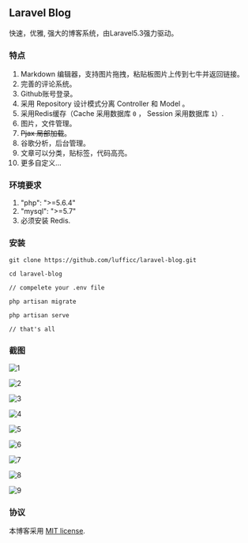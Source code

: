 ## Laravel Blog

快速，优雅,  强大的博客系统，由Laravel5.3强力驱动。

### 特点

1. Markdown 编辑器，支持图片拖拽，粘贴板图片上传到七牛并返回链接。
1. 完善的评论系统。
1. Github账号登录。
1. 采用 Repository 设计模式分离 Controller 和 Model 。
1. 采用Redis缓存（Cache 采用数据库 `0` ， Session 采用数据库 `1`）.
1. 图片，文件管理。
1. ~~Pjax 局部加载~~。
1. 谷歌分析，后台管理。
1. 文章可以分类，贴标签，代码高亮。 
1. 更多自定义...
 
### 环境要求

1. "php": ">=5.6.4"
1. "mysql": ">=5.7"
1. 必须安装 Redis.

### 安装

```
git clone https://github.com/lufficc/laravel-blog.git

cd laravel-blog

// compelete your .env file

php artisan migrate

php artisan serve

// that's all

```

### 截图

![1](https://static.lufficc.com/image/fb64b85e479461649486aa126da693a2.jpeg)

![2](https://static.lufficc.com/image/a0798ecb83ed0a0be74baff3688fa730.jpeg)

![3](https://static.lufficc.com/image/4d1127cebf4533b26aa026829d36a47d.jpeg)

![4](https://static.lufficc.com/image/a719a0e1711084c142e889ad91d6dc39.jpeg)

![5](https://static.lufficc.com/image/b271b1c53654340c3f828d7f67cbb8bb.jpeg)

![6](https://static.lufficc.com/image/83f871667596b90d49cbf1657be06255.jpeg)

![7](https://static.lufficc.com/image/63c8a1409256fec6b088b5f50ac22703.jpeg)

![8](https://static.lufficc.com/image/89f0432eab0e4c8ba492505f98696a6e.jpeg)

![9](https://static.lufficc.com/image/8291c34b8560050f7cb7aa136c48a97e.jpeg)


### 协议

本博客采用  [MIT license](http://opensource.org/licenses/MIT).
